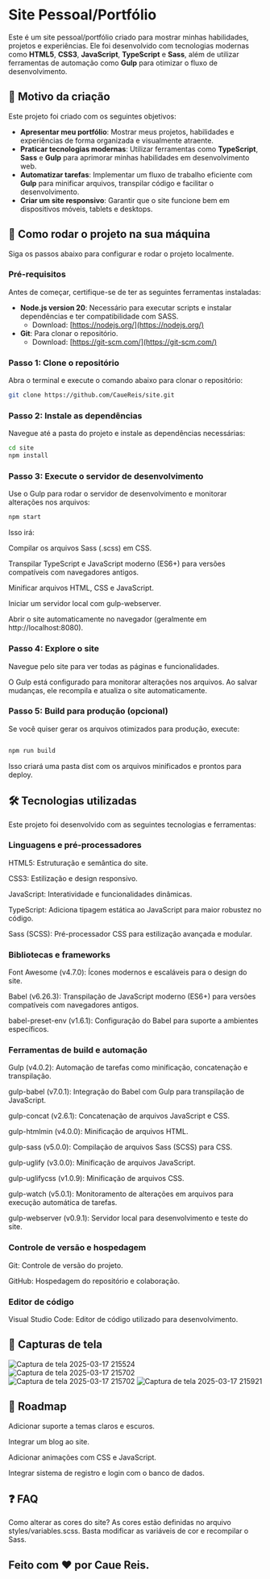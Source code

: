 # Site Pessoal/Portfólio

Este é um site pessoal/portfólio criado para mostrar minhas habilidades, projetos e experiências. Ele foi desenvolvido com tecnologias modernas como **HTML5**, **CSS3**, **JavaScript**, **TypeScript** e **Sass**, além de utilizar ferramentas de automação como **Gulp** para otimizar o fluxo de desenvolvimento.

## 🎯 Motivo da criação

Este projeto foi criado com os seguintes objetivos:
- **Apresentar meu portfólio**: Mostrar meus projetos, habilidades e experiências de forma organizada e visualmente atraente.
- **Praticar tecnologias modernas**: Utilizar ferramentas como **TypeScript**, **Sass** e **Gulp** para aprimorar minhas habilidades em desenvolvimento web.
- **Automatizar tarefas**: Implementar um fluxo de trabalho eficiente com **Gulp** para minificar arquivos, transpilar código e facilitar o desenvolvimento.
- **Criar um site responsivo**: Garantir que o site funcione bem em dispositivos móveis, tablets e desktops.


## 🚀 Como rodar o projeto na sua máquina

Siga os passos abaixo para configurar e rodar o projeto localmente.

### Pré-requisitos
Antes de começar, certifique-se de ter as seguintes ferramentas instaladas:
- **Node.js version 20**: Necessário para executar scripts e instalar dependências e ter compatibilidade com SASS.
  - Download: [https://nodejs.org/](https://nodejs.org/)
- **Git**: Para clonar o repositório.
  - Download: [https://git-scm.com/](https://git-scm.com/)

### Passo 1: Clone o repositório
Abra o terminal e execute o comando abaixo para clonar o repositório:
```bash
git clone https://github.com/CaueReis/site.git
```

### Passo 2: Instale as dependências
Navegue até a pasta do projeto e instale as dependências necessárias:

```bash
cd site
npm install
```

### Passo 3: Execute o servidor de desenvolvimento
Use o Gulp para rodar o servidor de desenvolvimento e monitorar alterações nos arquivos:

```bash
npm start
```
Isso irá:

Compilar os arquivos Sass (.scss) em CSS.

Transpilar TypeScript e JavaScript moderno (ES6+) para versões compatíveis com navegadores antigos.

Minificar arquivos HTML, CSS e JavaScript.

Iniciar um servidor local com gulp-webserver.

Abrir o site automaticamente no navegador (geralmente em http://localhost:8080).

### Passo 4: Explore o site
Navegue pelo site para ver todas as páginas e funcionalidades.

O Gulp está configurado para monitorar alterações nos arquivos. Ao salvar mudanças, ele recompila e atualiza o site automaticamente.

### Passo 5: Build para produção (opcional)
Se você quiser gerar os arquivos otimizados para produção, execute:

```bash

npm run build
```

Isso criará uma pasta dist com os arquivos minificados e prontos para deploy.



## 🛠️ Tecnologias utilizadas
Este projeto foi desenvolvido com as seguintes tecnologias e ferramentas:

### Linguagens e pré-processadores

HTML5: Estruturação e semântica do site.

CSS3: Estilização e design responsivo.

JavaScript: Interatividade e funcionalidades dinâmicas.

TypeScript: Adiciona tipagem estática ao JavaScript para maior robustez no código.

Sass (SCSS): Pré-processador CSS para estilização avançada e modular.

### Bibliotecas e frameworks

Font Awesome (v4.7.0): Ícones modernos e escaláveis para o design do site.

Babel (v6.26.3): Transpilação de JavaScript moderno (ES6+) para versões compatíveis com navegadores antigos.

babel-preset-env (v1.6.1): Configuração do Babel para suporte a ambientes específicos.

### Ferramentas de build e automação

Gulp (v4.0.2): Automação de tarefas como minificação, concatenação e transpilação.

gulp-babel (v7.0.1): Integração do Babel com Gulp para transpilação de JavaScript.

gulp-concat (v2.6.1): Concatenação de arquivos JavaScript e CSS.

gulp-htmlmin (v4.0.0): Minificação de arquivos HTML.

gulp-sass (v5.0.0): Compilação de arquivos Sass (SCSS) para CSS.

gulp-uglify (v3.0.0): Minificação de arquivos JavaScript.

gulp-uglifycss (v1.0.9): Minificação de arquivos CSS.

gulp-watch (v5.0.1): Monitoramento de alterações em arquivos para execução automática de tarefas.

gulp-webserver (v0.9.1): Servidor local para desenvolvimento e teste do site.

### Controle de versão e hospedagem

Git: Controle de versão do projeto.

GitHub: Hospedagem do repositório e colaboração.

### Editor de código

Visual Studio Code: Editor de código utilizado para desenvolvimento.

## 📸 Capturas de tela

![Captura de tela 2025-03-17 215524](https://github.com/user-attachments/assets/433b90e8-27fd-43c5-98d5-1d0f17f9057e)
![Captura de tela 2025-03-17 215702](https://github.com/user-attachments/assets/e79fde37-802c-4810-a1bd-76a1504193de)
![Captura de tela 2025-03-17 215702](https://github.com/user-attachments/assets/7ed02f64-0c85-4ccb-a3ed-abe842b65f69)
![Captura de tela 2025-03-17 215921](https://github.com/user-attachments/assets/fee50f90-9b7e-4b73-b110-91ccc064bd03)

## 🚧 Roadmap
Adicionar suporte a temas claros e escuros.

Integrar um blog ao site.

Adicionar animações com CSS e JavaScript.

Integrar sistema de registro e login com o banco de dados.

## ❓ FAQ
Como alterar as cores do site?
As cores estão definidas no arquivo styles/variables.scss. Basta modificar as variáveis de cor e recompilar o Sass.

## Feito com ❤️ por Caue Reis.
